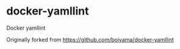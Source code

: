 # docker-yamllint
Docker yamllint

Originally forked from https://github.com/boiyama/docker-yamllint
